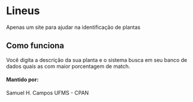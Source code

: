 # Lineus
Apenas um site para ajudar na identificação de plantas

## Como funciona
Você digita a descrição da sua planta e o sistema busca em seu banco de dados quais as com maior porcentagem de match.

#### Mantido por:
Samuel H. Campos
UFMS - CPAN
